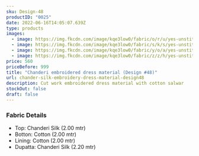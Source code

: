 ```yaml
---
sku: Design-48
productID: "0025"
date: 2022-06-16T14:05:07.639Z
type: products
images:
  - image: https://img.fkcdn.com/image/kqe3low0/fabric/o/r/u/yes-unstitched-desing-48-sun-fashion-and-lifestyle-original-imag4et3h6a7jb9v.jpeg
  - image: https://img.fkcdn.com/image/kqe3low0/fabric/s/k/s/yes-unstitched-design-48-sun-fashion-and-lifestyle-original-imag4et3hpzpxuqf.jpeg
  - image: https://img.fkcdn.com/image/kqe3low0/fabric/y/o/a/yes-unstitched-design-48-sun-fashion-and-lifestyle-original-imag4et3d98tdu2g.jpeg
  - image: https://img.fkcdn.com/image/kqe3low0/fabric/z/z/h/yes-unstitched-design-48-sun-fashion-and-lifestyle-original-imag4et3bdqrpzcg.jpeg
price: 560
priceBefore: 999
title: "Chanderi embroidered dress material (Design #48)"
url: chander-silk-embroidery-dress-material-design48
description: Cut work embroidered dress material with cotton salwar
stockOut: false
draft: false
---
```

### Fabric Details
- Top: Chanderi Silk (2.00 mtr)
- Botton: Cotton (2.00 mtr)
- Lining: Cotton (2.00 mtr)
- Dupatta: Chanderi Silk (2.20 mtr)